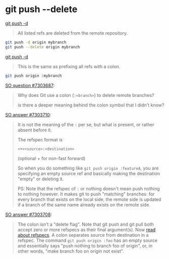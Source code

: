 # git push --delete

[git push -d](https://git-scm.com/docs/git-push#Documentation/git-push.txt--d)

> All listed refs are deleted from the remote repository.

```bash
git push -d origin mybranch
git push --delete origin mybranch
```

[git push -d](https://git-scm.com/docs/git-push#Documentation/git-push.txt--d)

> This is the same as prefixing all refs with a colon.

```bash
git push origin :mybranch
```

[SO question #7303687](https://stackoverflow.com/q/7303687):

> Why does Git use a colon (`:<branch>`) to delete remote branches?
>
> is there a deeper meaning behind the colon symbol that I didn't know?

[SO answer #7303710](https://stackoverflow.com/a/7303710):

> It is not the meaning of the `:` per se, but what is present, or rather absent before it.
>
> The refspec format is
>
> `<+><source>:<destination>`
>
> (optional + for non-fast forward)
>
> So when you do something like `git push origin :featureA`, you are specifying an empty source ref and basically making the destination "empty" or deleting it.
>
> PS: Note that the refspec of `:` or nothing doesn't mean push nothing to nothing however. It makes git to push "matching" branches: for every branch that exists on the local side, the remote side is updated if a branch of the same name already exists on the remote side.

[SO answer #7303708](https://stackoverflow.com/a/7303708):

> The colon isn't a "delete flag". Note that git push and git pull both accept zero or more refspecs as their final argument(s). Now [read about refspecs](http://git-scm.com/book/en/Git-Internals-The-Refspec). A colon separates source from destination in a refspec. The command `git push origin :foo` has an empty source and essentially says "push nothing to branch foo of origin", or, in other words, "make branch foo on origin not exist".
